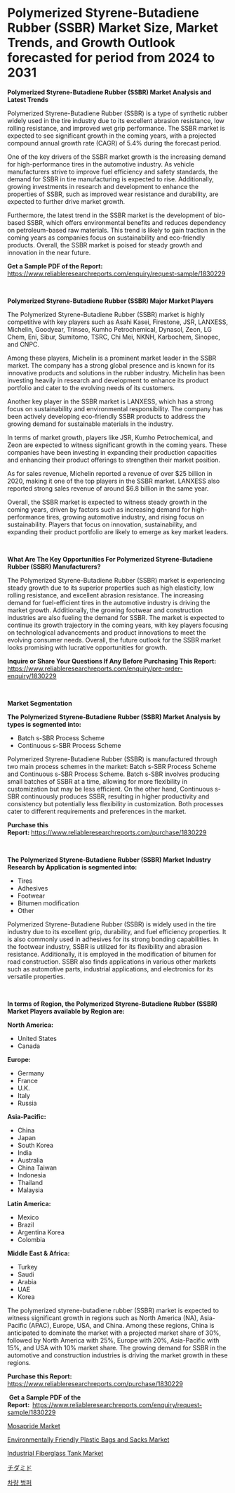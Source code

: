 <p><h1>Polymerized Styrene-Butadiene Rubber (SSBR) Market Size, Market Trends, and Growth Outlook forecasted for period from 2024 to 2031</h1></p><p><strong>Polymerized Styrene-Butadiene Rubber (SSBR) Market Analysis and Latest Trends</strong></p>
<p><p>Polymerized Styrene-Butadiene Rubber (SSBR) is a type of synthetic rubber widely used in the tire industry due to its excellent abrasion resistance, low rolling resistance, and improved wet grip performance. The SSBR market is expected to see significant growth in the coming years, with a projected compound annual growth rate (CAGR) of 5.4% during the forecast period.</p><p>One of the key drivers of the SSBR market growth is the increasing demand for high-performance tires in the automotive industry. As vehicle manufacturers strive to improve fuel efficiency and safety standards, the demand for SSBR in tire manufacturing is expected to rise. Additionally, growing investments in research and development to enhance the properties of SSBR, such as improved wear resistance and durability, are expected to further drive market growth.</p><p>Furthermore, the latest trend in the SSBR market is the development of bio-based SSBR, which offers environmental benefits and reduces dependency on petroleum-based raw materials. This trend is likely to gain traction in the coming years as companies focus on sustainability and eco-friendly products. Overall, the SSBR market is poised for steady growth and innovation in the near future.</p></p>
<p><strong>Get a Sample PDF of the Report:&nbsp;</strong> <a href="https://www.reliableresearchreports.com/enquiry/request-sample/1830229">https://www.reliableresearchreports.com/enquiry/request-sample/1830229</a></p>
<p>&nbsp;</p>
<p><strong>Polymerized Styrene-Butadiene Rubber (SSBR) Major Market Players</strong></p>
<p><p>The Polymerized Styrene-Butadiene Rubber (SSBR) market is highly competitive with key players such as Asahi Kasei, Firestone, JSR, LANXESS, Michelin, Goodyear, Trinseo, Kumho Petrochemical, Dynasol, Zeon, LG Chem, Eni, Sibur, Sumitomo, TSRC, Chi Mei, NKNH, Karbochem, Sinopec, and CNPC.</p><p>Among these players, Michelin is a prominent market leader in the SSBR market. The company has a strong global presence and is known for its innovative products and solutions in the rubber industry. Michelin has been investing heavily in research and development to enhance its product portfolio and cater to the evolving needs of its customers.</p><p>Another key player in the SSBR market is LANXESS, which has a strong focus on sustainability and environmental responsibility. The company has been actively developing eco-friendly SSBR products to address the growing demand for sustainable materials in the industry.</p><p>In terms of market growth, players like JSR, Kumho Petrochemical, and Zeon are expected to witness significant growth in the coming years. These companies have been investing in expanding their production capacities and enhancing their product offerings to strengthen their market position.</p><p>As for sales revenue, Michelin reported a revenue of over $25 billion in 2020, making it one of the top players in the SSBR market. LANXESS also reported strong sales revenue of around $6.8 billion in the same year.</p><p>Overall, the SSBR market is expected to witness steady growth in the coming years, driven by factors such as increasing demand for high-performance tires, growing automotive industry, and rising focus on sustainability. Players that focus on innovation, sustainability, and expanding their product portfolio are likely to emerge as key market leaders.</p></p>
<p>&nbsp;</p>
<p><strong>What Are The Key Opportunities For Polymerized Styrene-Butadiene Rubber (SSBR) Manufacturers?</strong></p>
<p><p>The Polymerized Styrene-Butadiene Rubber (SSBR) market is experiencing steady growth due to its superior properties such as high elasticity, low rolling resistance, and excellent abrasion resistance. The increasing demand for fuel-efficient tires in the automotive industry is driving the market growth. Additionally, the growing footwear and construction industries are also fueling the demand for SSBR. The market is expected to continue its growth trajectory in the coming years, with key players focusing on technological advancements and product innovations to meet the evolving consumer needs. Overall, the future outlook for the SSBR market looks promising with lucrative opportunities for growth.</p></p>
<p><strong>Inquire or Share Your Questions If Any Before Purchasing This Report:</strong> <a href="https://www.reliableresearchreports.com/enquiry/pre-order-enquiry/1830229">https://www.reliableresearchreports.com/enquiry/pre-order-enquiry/1830229</a></p>
<p>&nbsp;</p>
<p><strong>Market Segmentation</strong></p>
<p><strong>The Polymerized Styrene-Butadiene Rubber (SSBR) Market Analysis by types is segmented into:</strong></p>
<p><ul><li>Batch s-SBR Process Scheme</li><li>Continuous s-SBR Process Scheme</li></ul></p>
<p><p>Polymerized Styrene-Butadiene Rubber (SSBR) is manufactured through two main process schemes in the market: Batch s-SBR Process Scheme and Continuous s-SBR Process Scheme. Batch s-SBR involves producing small batches of SSBR at a time, allowing for more flexibility in customization but may be less efficient. On the other hand, Continuous s-SBR continuously produces SSBR, resulting in higher productivity and consistency but potentially less flexibility in customization. Both processes cater to different requirements and preferences in the market.</p></p>
<p><strong>Purchase this Report:&nbsp;</strong><a href="https://www.reliableresearchreports.com/purchase/1830229">https://www.reliableresearchreports.com/purchase/1830229</a></p>
<p>&nbsp;</p>
<p><strong>The Polymerized Styrene-Butadiene Rubber (SSBR) Market Industry Research by Application is segmented into:</strong></p>
<p><ul><li>Tires</li><li>Adhesives</li><li>Footwear</li><li>Bitumen modification</li><li>Other</li></ul></p>
<p><p>Polymerized Styrene-Butadiene Rubber (SSBR) is widely used in the tire industry due to its excellent grip, durability, and fuel efficiency properties. It is also commonly used in adhesives for its strong bonding capabilities. In the footwear industry, SSBR is utilized for its flexibility and abrasion resistance. Additionally, it is employed in the modification of bitumen for road construction. SSBR also finds applications in various other markets such as automotive parts, industrial applications, and electronics for its versatile properties.</p></p>
<p>&nbsp;</p>
<p><strong>In terms of Region, the Polymerized Styrene-Butadiene Rubber (SSBR) Market Players available by Region are:</strong></p>
<p>
    <p> <strong> North America: </strong>
        <ul>
            <li>United States</li>
            <li>Canada</li>
        </ul>
        </p> 
    <p> <strong> Europe: </strong>
        <ul>
            <li>Germany</li>
            <li>France</li>
            <li>U.K.</li>
            <li>Italy</li>
            <li>Russia</li>
        </ul>
        </p> 
    <p> <strong> Asia-Pacific: </strong>
        <ul>
            <li>China</li>
            <li>Japan</li>
            <li>South Korea</li>
            <li>India</li>
            <li>Australia</li>
            <li>China Taiwan</li>
            <li>Indonesia</li>
            <li>Thailand</li>
            <li>Malaysia</li>
        </ul>
        </p> 
    <p> <strong> Latin America: </strong>
        <ul>
            <li>Mexico</li>
            <li>Brazil</li>
            <li>Argentina Korea</li>
            <li>Colombia</li>
        </ul>
        </p> 
    <p> <strong> Middle East & Africa: </strong>
        <ul>
            <li>Turkey</li>
            <li>Saudi</li>
            <li>Arabia</li>
            <li>UAE</li>
            <li>Korea</li>
        </ul>
    </p>
    </p>
<p><p>The polymerized styrene-butadiene rubber (SSBR) market is expected to witness significant growth in regions such as North America (NA), Asia-Pacific (APAC), Europe, USA, and China. Among these regions, China is anticipated to dominate the market with a projected market share of 30%, followed by North America with 25%, Europe with 20%, Asia-Pacific with 15%, and USA with 10% market share. The growing demand for SSBR in the automotive and construction industries is driving the market growth in these regions.</p></p>
<p><strong>Purchase this Report: </strong><a href="https://www.reliableresearchreports.com/purchase/1830229">https://www.reliableresearchreports.com/purchase/1830229</a></p>
<p>&nbsp;<strong>Get a Sample PDF of the Report:&nbsp;&nbsp;</strong><a href="https://www.reliableresearchreports.com/enquiry/request-sample/1830229">https://www.reliableresearchreports.com/enquiry/request-sample/1830229</a></p>
<p><strong></strong></p>
<p><p><a href="https://issuu.com/reportprime-2/docs/mosapride-market-size-2030.pptx">Mosapride Market</a></p><p><a href="https://github.com/ashepherd82/Market-Research-Report-List-3/blob/main/environmentally-friendly-plastic-bags-and-sacks-market.md">Environmentally Friendly Plastic Bags and Sacks Market</a></p><p><a href="https://github.com/irfadac/Market-Research-Report-List-2/blob/main/industrial-fiberglass-tank-market.md">Industrial Fiberglass Tank Market</a></p><p><a href="https://github.com/ycmtqqhvk3273/Market-Research-Report-List-1/blob/main/48713941336.md">チダミド</a></p><p><a href="https://github.com/lkwggful07722/Market-Research-Report-List-1/blob/main/2870742938.md">차량 범퍼</a></p></p>
